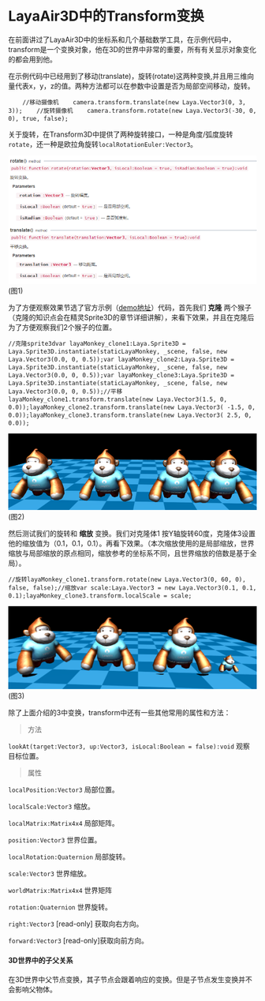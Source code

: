 # LayaAir3D中的Transform变换

 在前面讲过了LayaAir3D中的坐标系和几个基础数学工具，在示例代码中，transform是一个变换对象，他在3D的世界中非常的重要，所有有关显示对象变化的都会用到他。

 在示例代码中已经用到了移动(translate)，旋转(rotate)这两种变换,并且用三维向量代表x，y，z的值。两种方法都可以在参数中设置是否为局部空间移动，旋转。

```
    //移动摄像机    camera.transform.translate(new Laya.Vector3(0, 3, 3));    //旋转摄像机    camera.transform.rotate(new Laya.Vector3(-30, 0, 0), true, false);
```

关于旋转，在Transform3D中提供了两种旋转接口，一种是角度/弧度旋转`rotate`，还一种是欧拉角旋转`localRotationEuler:Vector3`。

![img](img/1.png)
(图1)

 为了方便观察效果节选了官方示例（[demo地址](https://layaair.ldc.layabox.com/demo2/?language=ch&category=3d&group=Sprite3D&name=TransformDemo)）代码，首先我们 **克隆** 两个猴子（克隆的知识点会在精灵Sprite3D的章节详细讲解），来看下效果，并且在克隆后为了方便观察我们2个猴子的位置。

```
//克隆sprite3dvar layaMonkey_clone1:Laya.Sprite3D = Laya.Sprite3D.instantiate(staticLayaMonkey, _scene, false, new Laya.Vector3(0.0, 0, 0.5));var layaMonkey_clone2:Laya.Sprite3D = Laya.Sprite3D.instantiate(staticLayaMonkey, _scene, false, new Laya.Vector3(0.0, 0, 0.5));var layaMonkey_clone3:Laya.Sprite3D = Laya.Sprite3D.instantiate(staticLayaMonkey, _scene, false, new Laya.Vector3(0.0, 0, 0.5));//平移layaMonkey_clone1.transform.translate(new Laya.Vector3(1.5, 0, 0.0));layaMonkey_clone2.transform.translate(new Laya.Vector3( -1.5, 0, 0.0));layaMonkey_clone3.transform.translate(new Laya.Vector3( 2.5, 0, 0.0));
```

![img](img/2.png)
(图2)

 然后测试我们的旋转和 **缩放** 变换。我们对克隆体1 按Y轴旋转60度，克隆体3设置他的缩放值为（0.1，0.1，0.1）。再看下效果。（本次缩放使用的是局部缩放，世界缩放与局部缩放的原点相同，缩放参考的坐标系不同，且世界缩放的倍数是基于全局）。

```
//旋转layaMonkey_clone1.transform.rotate(new Laya.Vector3(0, 60, 0), false, false);//缩放var scale:Laya.Vector3 = new Laya.Vector3(0.1, 0.1, 0.1);layaMonkey_clone3.transform.localScale = scale;
```

![img](img/3.png)
(图3)

除了上面介绍的3中变换，transform中还有一些其他常用的属性和方法：

> 方法

`lookAt(target:Vector3, up:Vector3, isLocal:Boolean = false):void` 观察目标位置。

> 属性

`localPosition:Vector3` 局部位置。

`localScale:Vector3` 缩放。

`localMatrix:Matrix4x4` 局部矩阵。

`position:Vector3` 世界位置。

`localRotation:Quaternion` 局部旋转。

`scale:Vector3` 世界缩放。

`worldMatrix:Matrix4x4` 世界矩阵

`rotation:Quaternion` 世界旋转。

`right:Vector3` [read-only] 获取向右方向。

`forward:Vector3` [read-only]获取向前方向。

#### 3D世界中的子父关系

 在3D世界中父节点变换，其子节点会跟着响应的变换。但是子节点发生变换并不会影响父物体。